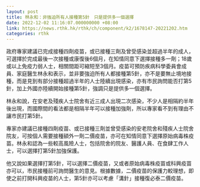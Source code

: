 ```yaml
---
layout: post
title: 林永和：非強迫所有人接種第5針　只是提供多一個選擇
date: 2022-12-02 11:16:07.000000000 +08:00
link: https://news.rthk.hk/rthk/ch/component/k2/1678147-20221202.htm
categories: rthk
---
```


政府專家建議已完成接種四劑疫苗，或已接種三劑及曾受感染並超過半年的成人，可選擇於完成最後一次接種或康復後6個月，在知情同意下選擇接種多一劑；18歲或以上免疫力弱人士，相關間距可縮短至3個月。疫苗可預防疾病科學委員會成員、家庭醫生林永和表示，並非要強迫所有人都接種第5針，亦不是要無止境地接種，而是見到有部分接種超過半年的人士陸續出現感染，亦有市民詢問能否打第5針，加上外國亦陸續開始接種第5針，強調只是提供多一個選擇。

林永和說，在安老及殘疾人士院舍有近三成人出現二次感染，不少人是相隔約半年後出現，而國際間的看法都是相隔半年可以接種加強劑，所以專家看不到有理由不讓市民打第5針。

專家亦建議已接種四劑疫苗、或已接種三劑並曾受感染的安老院舍和殘疾人士院舍院友，可按個人需要接種額外一劑二價疫苗，亦可在知情同意下選擇原始病毒株疫苗。林永和認為一些較高風險人士，包括院舍的院友、醫護人員、在食肆工作人士，可以選擇打第5針加強保護。

他又說如果選擇打第5針，可以選擇二價疫苗，又或者原始病毒株疫苗或科興疫苗亦可以，市民接種前可詢問醫生的意見。根據數據，二價疫苗的保護力較理想，即使之前打開科興疫苗的人士，第5針亦可以考慮「溝針」接種復必泰二價疫苗。
